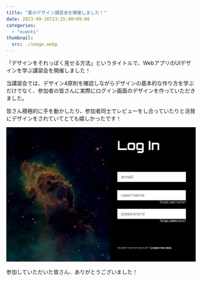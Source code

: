 ```yaml
---
title: "夏のデザイン講習会を開催しました！"
date: 2023-09-26T23:25:00+09:00
categories:
  - "events"
thumbnail:
  src: ./image.webp
---
```


「デザインをそれっぽく見せる方法」というタイトルで、WebアプリのUIデザインを学ぶ講習会を開催しました！

当講習会では、デザイン4原則を確認しながらデザインの基本的な作り方を学ぶだけでなく、参加者の皆さんに実際にログイン画面のデザインを作っていただきました。

皆さん積極的に手を動かしたり、参加者同士でレビューをし合っていたりと活発にデザインをされていてとても嬉しかったです！

![実際に作ったデザイン](./image2.webp)

参加していただいた皆さん、ありがとうございました！
